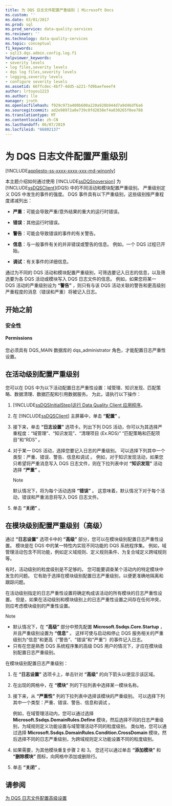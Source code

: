 ```yaml
---
title: 为 DQS 日志文件配置严重级别 | Microsoft Docs
ms.custom: ''
ms.date: 03/01/2017
ms.prod: sql
ms.prod_service: data-quality-services
ms.reviewer: ''
ms.technology: data-quality-services
ms.topic: conceptual
f1_keywords:
- sql13.dqs.admin.config.log.f1
helpviewer_keywords:
- severity levels
- log files,severity levels
- dqs log files,severity levels
- logging,severity levels
- configure severity levels
ms.assetid: 66ffcdec-4bf7-4dd5-a221-fd9baefeeef4
author: lrtoyou1223
ms.author: lle
manager: jroth
ms.openlocfilehash: f929c973a400b600a220a920b944d7a9d46df6a6
ms.sourcegitcommit: ad2e98972a0e739c0fd2038ef4a030265f0ee788
ms.translationtype: MT
ms.contentlocale: zh-CN
ms.lasthandoff: 06/07/2019
ms.locfileid: "66802137"
---
```

# <a name="configure-severity-levels-for-dqs-log-files"></a>为 DQS 日志文件配置严重级别

[!INCLUDE[appliesto-ss-xxxx-xxxx-xxx-md-winonly](../includes/appliesto-ss-xxxx-xxxx-xxx-md-winonly.md)]

  本主题介绍如何通过使用 [!INCLUDE[ssDQSnoversion](../includes/ssdqsnoversion-md.md)] 为 [!INCLUDE[ssDQSClient](../includes/ssdqsclient-md.md)](DQS) 中的不同活动和模块配置严重级别。 严重级别定义 DQS 中发生的事件的强度。 DQS 事件具有以下严重级别，这些级别按严重程度递减列出：  
  
-   **严重**：可能会导致严重/意外结果的重大的运行时错误。  
  
-   **错误**：其他运行时错误。  
  
-   **警告**：可能会导致错误的事件的有关警告。  
  
-   **信息**：与一般事件有关的并非错误或警告的信息。 例如，一个 DQS 过程已开始。  
  
-   **调试**：有关事件的详细信息。  
  
 通过为不同的 DQS 活动和模块配置严重级别，可筛选要记入日志的信息，以及筛选要为各 DQS 活动或模块写入 DQS 日志文件的信息。 例如，如果您将某一 DQS 活动的严重级别设为 **“警告”** ，则只有与该 DQS 活动关联的警告和更高级别严重程度的消息（错误和严重）将被记入日志。  
  
##  <a name="BeforeYouBegin"></a> 开始之前  
  
###  <a name="Security"></a> 安全性  
  
####  <a name="Permissions"></a> Permissions  
 您必须具有 DQS_MAIN 数据库的 dqs_administrator 角色，才能配置日志严重性设置。  
  
##  <a name="ConfigureActivity"></a> 在活动级别配置严重级别  
 您可以在 DQS 中为以下活动配置日志严重性设置：域管理、知识发现、匹配策略、数据清理、数据匹配和引用数据服务。 为此，请执行以下操作：  
  
1.  [!INCLUDE[ssDQSInitialStep](../includes/ssdqsinitialstep-md.md)][运行 Data Quality Client 应用程序](../data-quality-services/run-the-data-quality-client-application.md)。  
  
2.  在 [!INCLUDE[ssDQSClient](../includes/ssdqsclient-md.md)] 主屏幕中，单击 **“配置”** 。  
  
3.  接下来，单击 **“日志设置”** 选项卡。列出下列 DQS 活动，你可以为其选择严重程度：“域管理”、“知识发现”、“清理项目 (Ex.RDS)”    “匹配策略和匹配项目”和“RDS”   。  
  
4.  对于某一 DQS 活动，选择您要记入日志的严重级别。 可以选择下列其中一个类型：严重、错误、警告、信息和调试      。 例如，对于知识发现活动，如果您只希望将严重消息写入 DQS 日志文件，则在下拉列表中对 **“知识发现”** 活动选择 **“严重”** 。  
  
    > [!NOTE]  
    >  默认情况下，将为每个活动选择 **“错误”** 。 这意味着，默认情况下对于每个活动，错误和严重消息将写入 DQS 日志文件。  
  
5.  单击 **“关闭”** 。  
  
##  <a name="ConfigureModule"></a> 在模块级别配置严重级别（高级）  
 通过 **“日志设置”** 选项卡中的 **“高级”** 部分，您可以在模块级别配置日志严重性设置。 模块是在 DQS 中的某一特性内实现不同功能的 DQS 系统程序集。 例如，域管理活动包含不同功能，例如定义域规则、定义规则条件、为复合域定义跨域规则等。  
  
 有时，活动级别的粒度级别是不足够的。 您可能要调查某个活动内的特定模块中发生的问题。 它有助于选择在模块级别配置日志严重级别，以便更准确地隔离和跟踪问题。  
  
 在活动级别指定的日志严重性设置将确定构成该活动的所有模块的日志严重性设置。 但是，如果在活动级别和模块级别上的日志严重性设置之间存在任何冲突，则应考虑模块级别的严重性设置。  
  
> [!NOTE]
>  -   默认情况下，在 **“高级”** 部分中预先配置 **Microsoft.Ssdqs.Core.Startup** ，并且严重级别设置为 **“信息”** 。 这样可使与启动和停止 DQS 服务相关的严重级别为“信息”和更高（“警告”、“错误”和“严重”）的事件记入日志。  
> -   只有在您是熟悉 DQS 系统程序集的高级 DQS 用户的情况下，才应在模块级别配置日志严重级别。  
  
 在模块级别配置日志严重级别：  
  
1.  在 **“日志设置”** 选项卡上，单击针对 **“高级”** 的向下箭头以便显示该区域。  
  
2.  在出现的网格中，在 **“模块”** 列的下拉列表中选择某一模块名称。  
  
3.  接下来，从 **“严重性”** 列的下拉列表中选择该模块的严重级别。 可以选择下列其中一个类型：严重、错误、警告、信息和调试      。  
  
     例如，在域管理活动内，您可以通过选择 **Microsoft.Ssdqs.DomainRules.Define** 模块，然后选择不同的日志严重级别，为域规则定义功能设置与域管理活动不同的粒度级别。 类似地，您可以通过选择 **Microsoft.Ssdqs.DomainRules.Condition.CrossDomain** 模块，然后选择不同的日志严重级别，为跨域规则定义功能设置不同的粒度级别。  
  
4.  如果需要，为其他模块重复步骤 2 和 3。 您还可以通过单击 **“添加模块”** 和 **“删除模块”** 图标，向网格中添加或删除行。  
  
5.  单击 **“关闭”** 。  
  
## <a name="see-also"></a>请参阅  
 [为 DQS 日志文件配置高级设置](../data-quality-services/configure-advanced-settings-for-dqs-log-files.md)  
  
  
